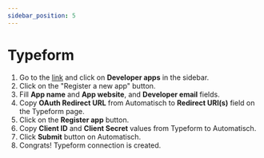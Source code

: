 ```yaml
---
sidebar_position: 5
---
```


# Typeform

1. Go to the [link](https://admin.typeform.com/user) and click on **Developer apps** in the sidebar.
2. Click on the "Register a new app" button.
3. Fill **App name** and **App website**, and **Developer email** fields.
4. Copy **OAuth Redirect URL** from Automatisch to **Redirect URI(s)** field on the Typeform page.
5. Click on the **Register app** button.
6. Copy **Client ID** and **Client Secret** values from Typeform to Automatisch.
7. Click **Submit** button on Automatisch.
8. Congrats! Typeform connection is created.
